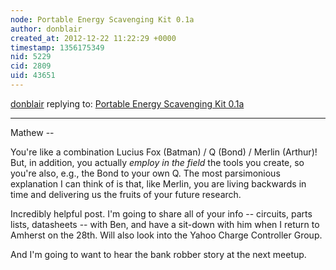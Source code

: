 ```yaml
---
node: Portable Energy Scavenging Kit 0.1a
author: donblair
created_at: 2012-12-22 11:22:29 +0000
timestamp: 1356175349
nid: 5229
cid: 2809
uid: 43651
---
```




[donblair](../profile/donblair) replying to: [Portable Energy Scavenging Kit 0.1a](../notes/donblair/12-17-2012/portable-energy-scavenging-kit-01a)

----
Mathew --

You're like a combination Lucius Fox (Batman) / Q (Bond) / Merlin (Arthur)!  But, in addition, you actually *employ in the field* the tools you create, so you're also, e.g., the Bond to your own Q.  The most parsimonious explanation I can think of is that, like Merlin, you are living backwards in time and delivering us the fruits of your future research.

Incredibly helpful post.  I'm going to share all of your info -- circuits, parts lists, datasheets -- with Ben, and have a sit-down with him when I return to Amherst on the 28th. Will also look into the Yahoo Charge Controller Group.

And I'm going to want to hear the bank robber story at the next meetup.

 